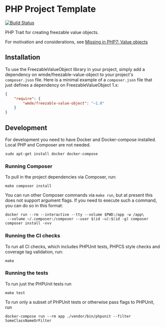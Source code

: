 # PHP Project Template

[![Build Status](https://travis-ci.org/WMDE/FreezableValueObject.svg?branch=master)](https://travis-ci.org/WMDE/FreezableValueObject)

PHP Trait for creating freezable value objects.

For motivation and considerations, see
[Missing in PHP7: Value objects](https://www.entropywins.wtf/blog/2016/02/03/missing-in-php7-value-objects/)

## Installation

To use the FreezableValueObject library in your project, simply add a dependency on wmde/freezable-value-object
to your project's `composer.json` file. Here is a minimal example of a `composer.json`
file that just defines a dependency on FreezableValueObject 1.x:

```json
{
    "require": {
        "wmde/freezable-value-object": "~1.0"
    }
}
```

## Development

For development you need to have Docker and Docker-compose installed. Local PHP and Composer are not needed.

    sudo apt-get install docker docker-compose

### Running Composer

To pull in the project dependencies via Composer, run:

    make composer install

You can run other Composer commands via `make run`, but at present this does not support argument flags.
If you need to execute such a command, you can do so in this format:

    docker run --rm --interactive --tty --volume $PWD:/app -w /app\
     --volume ~/.composer:/composer --user $(id -u):$(id -g) composer composer install -vvv

### Running the CI checks

To run all CI checks, which includes PHPUnit tests, PHPCS style checks and coverage tag validation, run:

    make
    
### Running the tests

To run just the PHPUnit tests run

    make test

To run only a subset of PHPUnit tests or otherwise pass flags to PHPUnit, run

    docker-compose run --rm app ./vendor/bin/phpunit --filter SomeClassNameOrFilter
